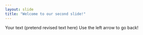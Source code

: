 ```yaml
---
layout: slide
title: "Welcome to our second slide!"
---
```

Your text (pretend revised text here)
Use the left arrow to go back!
